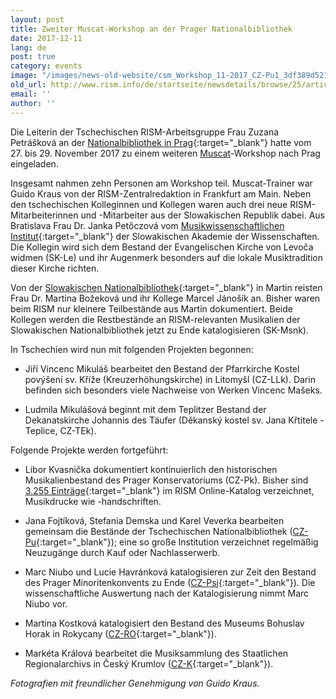```yaml
---
layout: post
title: Zweiter Muscat-Workshop an der Prager Nationalbibliothek
date: 2017-12-11
lang: de
post: true
category: events
image: "/images/news-old-website/csm_Workshop_11-2017_CZ-Pu1_3df389d521.jpg"
old_url: http://www.rism.info/de/startseite/newsdetails/browse/25/article/64/second-muscat-workshop-in-prague.html
email: ''
author: ''
---
```


Die Leiterin der Tschechischen RISM-Arbeitsgruppe Frau Zuzana Petrášková an der [Nationalbibliothek in Prag](http://www.en.nkp.cz/){:target="_blank"} hatte vom 27. bis 29. November 2017 zu einem weiteren [Muscat](/community/muscat.html)-Workshop nach Prag eingeladen.

Insgesamt nahmen zehn Personen am Workshop teil. Muscat-Trainer war Guido Kraus von der RISM-Zentralredaktion in Frankfurt am Main. Neben den tschechischen Kolleginnen und Kollegen waren auch drei neue RISM-Mitarbeiterinnen und -Mitarbeiter aus der Slowakischen Republik dabei. Aus Bratislava Frau Dr. Janka Petőczová vom [Musikwissenschaftlichen Institut](http://uhv.sav.sk/en/){:target="_blank"} der Slowakischen Akademie der Wissenschaften. Die Kollegin wird sich dem Bestand der Evangelischen Kirche von Levoča widmen (SK-Le) und ihr Augenmerk besonders auf die lokale Musiktradition dieser Kirche richten.

Von der [Slowakischen Nationalbibliothek](http://www.snk.sk/en/){:target="_blank"} in Martin reisten Frau Dr. Martina Božeková und ihr Kollege Marcel Jánošík an. Bisher waren beim RISM nur kleinere Teilbestände aus Martin dokumentiert. Beide Kollegen werden die Restbestände an RISM-relevanten Musikalien der Slowakischen Nationalbibliothek jetzt zu Ende katalogisieren (SK-Msnk).

In Tschechien wird nun mit folgenden Projekten begonnen:

- Jiří Vincenc Mikuláš bearbeitet den Bestand der Pfarrkirche Kostel povýšení sv. Kříže (Kreuzerhöhungskirche) in Litomyšl (CZ-LLk). Darin befinden sich besonders viele Nachweise von Werken Vincenc Mašeks.

- Ludmila Mikulášová beginnt mit dem Teplitzer Bestand der Dekanatskirche Johannis des Täufer (Děkanský kostel sv. Jana Křtitele - Teplice, CZ-TEk).

Folgende Projekte werden fortgeführt:

- Libor Kvasnička dokumentiert kontinuierlich den historischen Musikalienbestand des Prager Konservatoriums (CZ-Pk). Bisher sind [3.255 Einträge](https://opac.rism.info/search?View=rism&siglum=CZ-Pk){:target="_blank"} im RISM Online-Katalog verzeichnet, Musikdrucke wie -handschriften.

- Jana Fojtíková, Stefania Demska und Karel Veverka bearbeiten gemeinsam die Bestände der Tschechischen Nationalbibliothek ([CZ-Pu](https://opac.rism.info/search?View=rism&siglum=CZ-Pu&Language=en){:target="_blank"}); eine so große Institution verzeichnet regelmäßig Neuzugänge durch Kauf oder Nachlasserwerb.

- Marc Niubo und Lucie Havránková katalogisieren zur Zeit den Bestand des Prager Minoritenkonvents zu Ende ([CZ-Psj](https://opac.rism.info/search?View=rism&siglum=CZ-Psj&Language=en){:target="_blank"}). Die wissenschaftliche Auswertung nach der Katalogisierung nimmt Marc Niubo vor.

- Martina Kostková katalogisiert den Bestand des Museums Bohuslav Horak in Rokycany ([CZ-RO](https://opac.rism.info/search?View=rism&siglum=CZ-RO&Language=en){:target="_blank"}).

- Markéta Králová bearbeitet die Musiksammlung des Staatlichen Regionalarchivs in Český Krumlov ([CZ-K](https://opac.rism.info/search?View=rism&siglum=CZ-K&Language=en){:target="_blank"}).

_Fotografien mit freundlicher Genehmigung von Guido Kraus._
